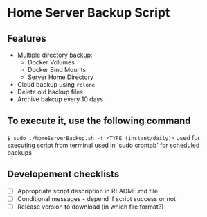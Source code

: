 # Home Server Backup Script

## Features
* Multiple directory backup:
    * Docker Volumes
    * Docker Bind Mounts
    * Server Home Directory
* Cloud backup using `rclone`
* Delete old backup files
* Archive bakcup every 10 days

## To execute it, use the following command
`$ sudo ./homeServerBackup.sh -t <TYPE (instant/daily)>`
    <instant> used for executing script from terminal
    <daily> used in 'sudo crontab' for scheduled backups

## Developement checklists
- [ ] Appropriate script description in README.md file
- [ ] Conditional messages - depend if script success or not
- [ ] Release version to download (in which file format?)
